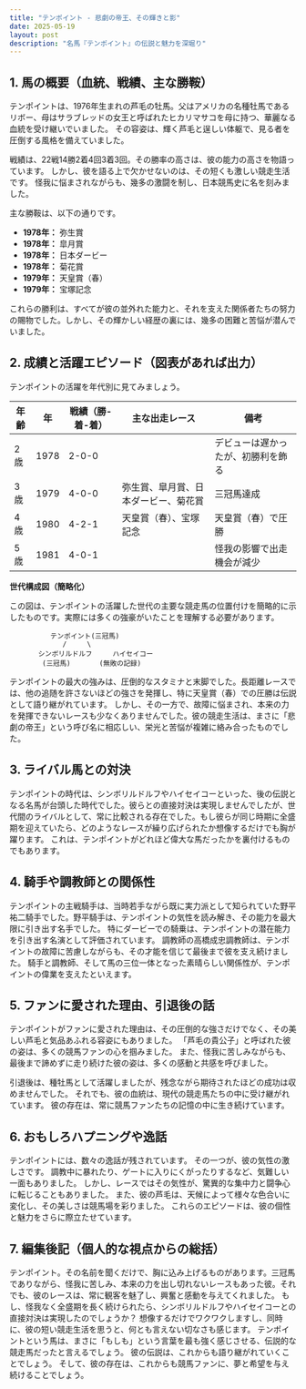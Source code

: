 ```yaml
---
title: "テンポイント - 悲劇の帝王、その輝きと影"
date: 2025-05-19
layout: post
description: "名馬『テンポイント』の伝説と魅力を深堀り"
---
```


## 1. 馬の概要（血統、戦績、主な勝鞍）

テンポイントは、1976年生まれの芦毛の牡馬。父はアメリカの名種牡馬であるリボー、母はサラブレッドの女王と呼ばれたヒカリマサコを母に持つ、華麗なる血統を受け継いでいました。  その容姿は、輝く芦毛と逞しい体躯で、見る者を圧倒する風格を備えていました。

戦績は、22戦14勝2着4回3着3回。その勝率の高さは、彼の能力の高さを物語っています。  しかし、彼を語る上で欠かせないのは、その短くも激しい競走生活です。  怪我に悩まされながらも、幾多の激闘を制し、日本競馬史に名を刻みました。

主な勝鞍は、以下の通りです。

* **1978年：**  弥生賞
* **1978年：**  皐月賞
* **1978年：**  日本ダービー
* **1978年：**  菊花賞
* **1979年：**  天皇賞（春）
* **1979年：**  宝塚記念


これらの勝利は、すべてが彼の並外れた能力と、それを支えた関係者たちの努力の賜物でした。しかし、その輝かしい経歴の裏には、幾多の困難と苦悩が潜んでいました。


## 2. 成績と活躍エピソード（図表があれば出力）

テンポイントの活躍を年代別に見てみましょう。

| 年齢 | 年 | 戦績（勝-着-着）| 主な出走レース | 備考 |
|---|---|---|---|---|
| 2歳 | 1978 | 2-0-0 |  |  デビューは遅かったが、初勝利を飾る |
| 3歳 | 1979 | 4-0-0 | 弥生賞、皐月賞、日本ダービー、菊花賞 | 三冠馬達成 |
| 4歳 | 1980 | 4-2-1 | 天皇賞（春）、宝塚記念 |  天皇賞（春）で圧勝 |
| 5歳 | 1981 | 4-0-1 |  | 怪我の影響で出走機会が減少 |


**世代構成図（簡略化）**

この図は、テンポイントの活躍した世代の主要な競走馬の位置付けを簡略的に示したものです。実際には多くの強豪がいたことを理解する必要があります。

```
          テンポイント(三冠馬)
             /     \
       シンボリルドルフ     ハイセイコー
        (三冠馬)       (無敗の記録)
```


テンポイントの最大の強みは、圧倒的なスタミナと末脚でした。長距離レースでは、他の追随を許さないほどの強さを発揮し、特に天皇賞（春）での圧勝は伝説として語り継がれています。  しかし、その一方で、故障に悩まされ、本来の力を発揮できないレースも少なくありませんでした。彼の競走生活は、まさに「悲劇の帝王」という呼び名に相応しい、栄光と苦悩が複雑に絡み合ったものでした。


## 3. ライバル馬との対決

テンポイントの時代は、シンボリルドルフやハイセイコーといった、後の伝説となる名馬が台頭した時代でした。彼らとの直接対決は実現しませんでしたが、世代間のライバルとして、常に比較される存在でした。もし彼らが同じ時期に全盛期を迎えていたら、どのようなレースが繰り広げられたか想像するだけでも胸が躍ります。  これは、テンポイントがどれほど偉大な馬だったかを裏付けるものでもあります。


## 4. 騎手や調教師との関係性

テンポイントの主戦騎手は、当時若手ながら既に実力派として知られていた野平祐二騎手でした。野平騎手は、テンポイントの気性を読み解き、その能力を最大限に引き出す名手でした。  特にダービーでの騎乗は、テンポイントの潜在能力を引き出す名演として評価されています。  調教師の高橋成忠調教師は、テンポイントの故障に苦慮しながらも、その才能を信じて最後まで彼を支え続けました。  騎手と調教師、そして馬の三位一体となった素晴らしい関係性が、テンポイントの偉業を支えたといえます。


## 5. ファンに愛された理由、引退後の話

テンポイントがファンに愛された理由は、その圧倒的な強さだけでなく、その美しい芦毛と気品あふれる容姿にもありました。  「芦毛の貴公子」と呼ばれた彼の姿は、多くの競馬ファンの心を掴みました。  また、怪我に苦しみながらも、最後まで諦めずに走り続けた彼の姿は、多くの感動と共感を呼びました。

引退後は、種牡馬として活躍しましたが、残念ながら期待されたほどの成功は収めませんでした。  それでも、彼の血統は、現代の競走馬たちの中に受け継がれています。  彼の存在は、常に競馬ファンたちの記憶の中に生き続けています。


## 6. おもしろハプニングや逸話

テンポイントには、数々の逸話が残されています。  その一つが、彼の気性の激しさです。  調教中に暴れたり、ゲートに入りにくがったりするなど、気難しい一面もありました。  しかし、レースではその気性が、驚異的な集中力と闘争心に転じることもありました。  また、彼の芦毛は、天候によって様々な色合いに変化し、その美しさは競馬場を彩りました。  これらのエピソードは、彼の個性と魅力をさらに際立たせています。


## 7. 編集後記（個人的な視点からの総括）

テンポイント。その名前を聞くだけで、胸に込み上げるものがあります。三冠馬でありながら、怪我に苦しみ、本来の力を出し切れないレースもあった彼。それでも、彼のレースは、常に観客を魅了し、興奮と感動を与えてくれました。  もし、怪我なく全盛期を長く続けられたら、シンボリルドルフやハイセイコーとの直接対決は実現したのでしょうか？  想像するだけでワクワクしますし、同時に、彼の短い競走生活を思うと、何とも言えない切なさも感じます。  テンポイントという馬は、まさに「もしも」という言葉を最も強く感じさせる、伝説的な競走馬だったと言えるでしょう。  彼の伝説は、これからも語り継がれていくことでしょう。  そして、彼の存在は、これからも競馬ファンに、夢と希望を与え続けることでしょう。
